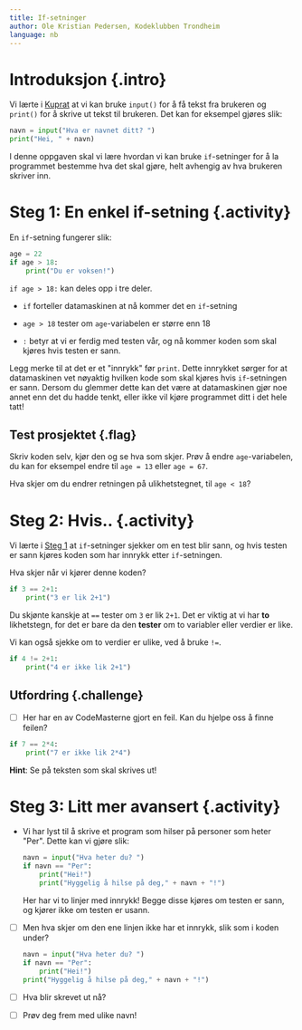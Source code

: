 ```yaml
---
title: If-setninger
author: Ole Kristian Pedersen, Kodeklubben Trondheim
language: nb
---
```



# Introduksjon {.intro}

Vi lærte i [Kuprat](https://oppgaver.kidsakoder.no/python/kuprat/kuprat) at 
vi kan bruke `input()` for å få tekst fra brukeren og `print()` for å skrive 
ut tekst til brukeren. Det kan for eksempel gjøres slik:

```python
navn = input("Hva er navnet ditt? ")
print("Hei, " + navn)
```

I denne oppgaven skal vi lære hvordan vi kan bruke `if`-setninger for å la
programmet bestemme hva det skal gjøre, helt avhengig av hva brukeren skriver
inn.


# Steg 1: En enkel if-setning {.activity}

En `if`-setning fungerer slik:

```python
age = 22
if age > 18:
    print("Du er voksen!")
```

`if age > 18:` kan deles opp i tre deler.

* `if` forteller datamaskinen at nå kommer det en `if`-setning

* `age > 18` tester om `age`-variabelen er større enn 18

* `:` betyr at vi er ferdig med testen vår, og nå kommer koden som skal kjøres
  hvis testen er sann.

Legg merke til at det er et "innrykk" før `print`. Dette innrykket sørger for at
datamaskinen vet nøyaktig hvilken kode som skal kjøres hvis `if`-setningen er
sann. Dersom du glemmer dette kan det være at datamaskinen gjør noe annet enn
det du hadde tenkt, eller ikke vil kjøre programmet ditt i det hele tatt!

## Test prosjektet {.flag}

Skriv koden selv, kjør den og se hva som skjer. Prøv å endre `age`-variabelen,
du kan for eksempel endre til `age = 13` eller `age = 67`.

Hva skjer om du endrer retningen på ulikhetstegnet, til `age < 18`?


# Steg 2: Hvis.. {.activity}

Vi lærte i [Steg 1](#steg-1-en-enkel-if-setning) at `if`-setninger sjekker om en
test blir sann, og hvis testen er sann kjøres koden som har innrykk etter
`if`-setningen.

Hva skjer når vi kjører denne koden?

```python
if 3 == 2+1:
    print("3 er lik 2+1")
```

Du skjønte kanskje at `==` tester om `3` er lik `2+1`. Det er viktig at vi har
**to** likhetstegn, for det er bare da den **tester** om to variabler eller
verdier er like.

Vi kan også sjekke om to verdier er ulike, ved å bruke `!=`.

```python
if 4 != 2+1:
    print("4 er ikke lik 2+1")
```

## Utfordring {.challenge}

- [ ] Her har en av CodeMasterne gjort en feil. Kan du hjelpe oss å finne
  feilen?

```python
if 7 == 2*4:
    print("7 er ikke lik 2*4")
```

**Hint**: Se på teksten som skal skrives ut!


# Steg 3: Litt mer avansert {.activity}

* Vi har lyst til å skrive et program som hilser på personer som heter "Per".
  Dette kan vi gjøre slik:

  ```python
  navn = input("Hva heter du? ")
  if navn == "Per":
      print("Hei!")
      print("Hyggelig å hilse på deg," + navn + "!")
  ```

  Her har vi to linjer med innrykk! Begge disse kjøres om testen er sann, og
  kjører ikke om testen er usann.

- [ ] Men hva skjer om den ene linjen ikke har et innrykk, slik som i koden
  under?

  ```python
  navn = input("Hva heter du? ")
  if navn == "Per":
      print("Hei!")
  print("Hyggelig å hilse på deg," + navn + "!")
  ```

- [ ] Hva blir skrevet ut nå?

- [ ] Prøv deg frem med ulike navn!
